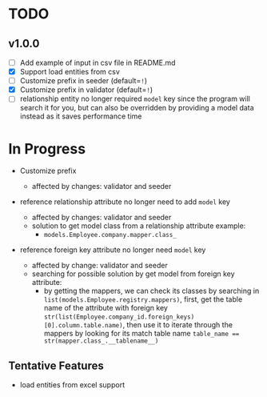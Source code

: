 # TODO

## v1.0.0

- [ ] Add example of input in csv file in README.md
- [x] Support load entities from csv
- [ ] Customize prefix in seeder (default=`!`)
- [x] Customize prefix in validator (default=`!`)
- [ ] relationship entity no longer required `model` key since the program will search it for you, but can also be
  overridden by providing a model data instead as it saves performance time

# In Progress

- Customize prefix
    - affected by changes: validator and seeder

- reference relationship attribute no longer need to add `model` key
    - affected by changes: validator and seeder
    - solution to get model class from a relationship attribute example:
        - `models.Employee.company.mapper.class_`
- reference foreign key attribute no longer need `model` key
    - affected by change: validator and seeder
    - searching for possible solution by get model from foreign key attribute:
        - by getting the mappers, we can check its classes by searching in `list(models.Employee.registry.mappers)`,
          first, get the table name of the attribute with foreign
          key `str(list(Employee.company_id.foreign_keys)[0].column.table.name)`, then use it to iterate through the
          mappers by looking for its match table name `table_name == str(mapper.class_.__tablename__)`

## Tentative Features

- load entities from excel support
        